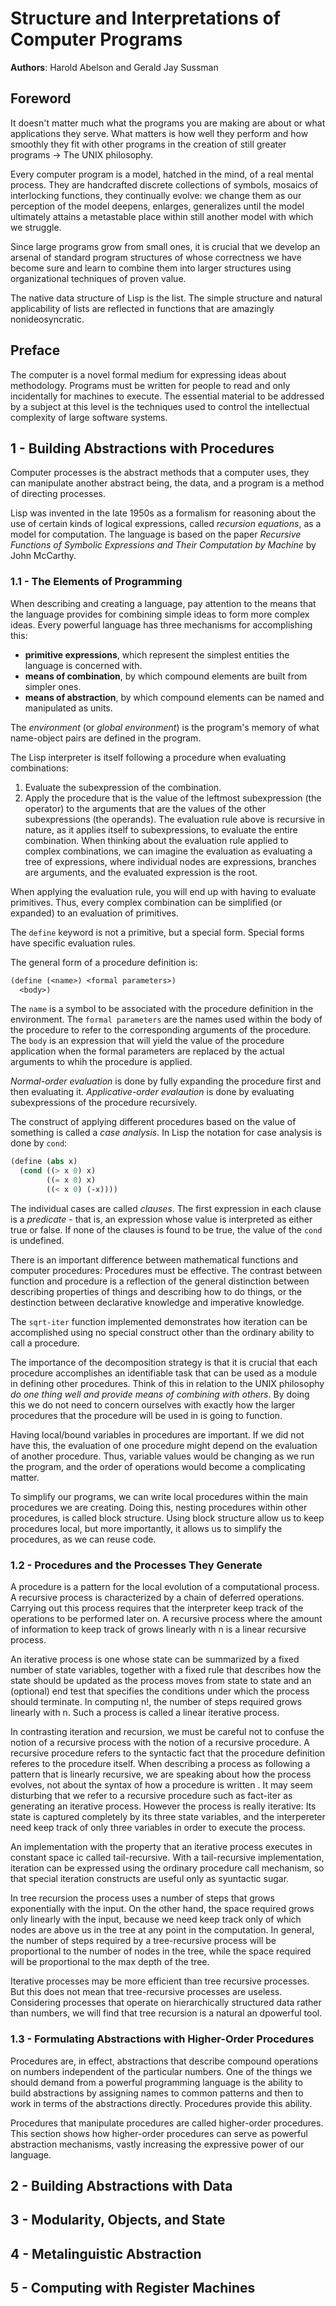 # Structure and Interpretations of Computer Programs
**Authors**: Harold Abelson and Gerald Jay Sussman

## Foreword
It doesn't matter much what the programs you are making are about or what applications they serve.
What matters is how well they perform and how smoothly they fit with other programs in the creation of still greater programs -> The UNIX philosophy.

Every computer program is a model, hatched in the mind, of a real mental process.
They are handcrafted discrete collections of symbols, mosaics of interlocking functions, they continually evolve: we change them as our perception of the model deepens, enlarges, generalizes until the model ultimately attains a metastable place within still another model with which we struggle.

Since large programs grow from small ones, it is crucial that we develop an arsenal of standard program structures of whose correctness we have become sure and learn to combine them into larger structures using organizational techniques of proven value.

The native data structure of Lisp is the list.
The simple structure and natural applicability of lists are reflected in functions that are amazingly nonideosyncratic.

## Preface
The computer is a novel formal medium for expressing ideas about methodology.
Programs must be written for people to read and only incidentally for machines to execute.
The essential material to be addressed by a subject at this level is the techniques used to control the intellectual complexity of large software systems.

## 1 - Building Abstractions with Procedures
Computer processes is the abstract methods that a computer uses, they can manipulate another abstract being, the data, and a program is a method of directing processes.

Lisp was invented in the late 1950s as a formalism for reasoning about the use of certain kinds of logical expressions, called *recursion equations*, as a model for computation.
The language is based on the paper *Recursive Functions of Symbolic Expressions and Their Computation by Machine* by John McCarthy.

### 1.1 - The Elements of Programming
When describing and creating a language, pay attention to the means that the language provides for combining simple ideas to form more complex ideas.
Every powerful language has three mechanisms for accomplishing this:
* **primitive expressions**, which represent the simplest entities the language is concerned with. 
* **means of combination**, by which compound elements are built from simpler ones.
* **means of abstraction**, by which compound elements can be named and manipulated as units.

The *environment* (or *global environment*) is the program's memory of what name-object pairs are defined in the program.

The Lisp interpreter is itself following a procedure when evaluating combinations:
1. Evaluate the subexpression of the combination.
2. Apply the procedure that is the value of the leftmost subexpression (the operator) to the arguments that are the values of the other subexpressions (the operands).
The evaluation rule above is recursive in nature, as it applies itself to subexpressions, to evaluate the entire combination.
When thinking about the evaluation rule applied to complex combinations, we can imagine the evaluation as evaluating a tree of expressions, where individual nodes are expressions, branches are arguments, and the evaluated expression is the root.

When applying the evaluation rule, you will end up with having to evaluate primitives. 
Thus, every complex combination can be simplified (or expanded) to an evaluation of primitives.

The `define` keyword is not a primitive, but a special form.
Special forms have specific evaluation rules.

The general form of a procedure definition is:
```scheme
(define (<name>) <formal parameters>)
  <body>)
```
The `name` is a symbol to be associated with the procedure definition in the environment.
The `formal parameters` are the names used within the body of the procedure to refer to the corresponding arguments of the procedure.
The `body` is an expression that will yield the value of the procedure application when the formal parameters are replaced by the actual arguments to whih the procedure is applied.

*Normal-order evaluation* is done by fully expanding the procedure first and then evaluating it.
*Applicative-order evalaution* is done by evaluating subexpressions of the procedure recursively.

The construct of applying different procedures based on the value of something is called a *case analysis*.
In Lisp the notation for case analysis is done by `cond`:
```scheme
(define (abs x)
  (cond ((> x 0) x)
        ((= x 0) x)
        ((< x 0) (-x))))
```
The individual cases are called *clauses*.
The first expression in each clause is a *predicate* - that is, an expression whose value is interpreted as either true or false.
If none of the clauses is found to be true, the value of the `cond` is undefined.

There is an important difference between mathematical functions and computer procedures: Procedures must be effective.
The contrast between function and procedure is a reflection of the general distinction between describing properties of things and describing how to do things, or the destinction between declarative knowledge and imperative knowledge.

The `sqrt-iter` function implemented demonstrates how iteration can be accomplished using no special construct other than the ordinary ability to call a procedure.

The importance of the decomposition strategy is that it is crucial that each procedure accomplishes an identifiable task that can be used as a module in defining other procedures.
Think of this in relation to the UNIX philosophy *do one thing well and provide means of combining with others*.
By doing this we do not need to concern ourselves with exactly how the larger procedures that the procedure will be used in is going to function.

Having local/bound variables in procedures are important.
If we did not have this, the evaluation of one procedure might depend on the evaluation of another procedure.
Thus, variable values would be changing as we run the program, and the order of operations would become a complicating matter.

To simplify our programs, we can write local procedures within the main procedures we are creating.
Doing this, nesting procedures within other procedures, is called block structure.
Using block structure allow us to keep procedures local, but more importantly, it allows us to simplify the procedures, as we can reuse code.

### 1.2 - Procedures and the Processes They Generate
A procedure is a pattern for the local evolution of a computational process.
A recursive process is characterized by a chain of deferred operations. 
Carrying out this process requires that the interpreter keep track of the operations to be performed later on.
A recursive process where the amount of information to keep track of grows linearly with n is a linear recursive process.

An iterative process is one whose state can be summarized by a fixed number of state variables, together with a fixed rule that describes how the state should be updated as the process moves from state to state and an (optional) end test that specifies the conditions under which the process should terminate.
In computing n!, the number of steps required grows linearly with n.
Such a process is called a linear iterative process.

In contrasting iteration and recursion, we must be careful not to confuse the notion of a recursive process with the notion of a recursive procedure.
A recursive procedure refers to the syntactic fact that the procedure definition referes to the procedure itself.
When describing a process as following a pattern that is linearly recursive, we are speaking about how the process evolves, not about the syntax of how a procedure is written .
It may seem disturbing that we refer to a recursive procedure such as fact-iter as generating an iterative process.
However the process is really iterative: Its state is captured completely by its three state variables, and the interpereter need keep track of only three variables in order to execute the process.

An implementation with the property that an iterative process executes in constant space ic called tail-recursive.
With a tail-recursive implementation, iteration can be expressed using the ordinary procedure call mechanism, so that special iteration constructs are useful only as syuntactic sugar.

In tree recursion the process uses a number of steps that grows exponentially with the input. 
On the other hand, the space required grows only linearly with the input, because we need keep track only of which nodes are above us in the tree at any point in the computation.
In general, the number of steps required by a tree-recursive process will be proportional to the number of nodes in the tree, while the space required will be proportional to the max depth of the tree.

Iterative processes may be more efficient than tree recursive processes.
But this does not mean that tree-recursive processes are useless.
Considering processes that operate on hierarchically structured data rather than numbers, we will find that tree recursion is a natural an dpowerful tool.

### 1.3 - Formulating Abstractions with Higher-Order Procedures
Procedures are, in effect, abstractions that describe compound operations on numbers independent of the particular numbers.
One of the things we should demand from a powerful programming language is the ability to build abstractions by assigning names to common patterns and then to work in terms of the abstractions directly.
Procedures provide this ability.

Procedures that manipulate procedures are called higher-order procedures.
This section shows how higher-order procedures can serve as powerful abstraction mechanisms, vastly increasing the expressive power of our language.


## 2 - Building Abstractions with Data

## 3 - Modularity, Objects, and State

## 4 - Metalinguistic Abstraction

## 5 - Computing with Register Machines

